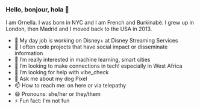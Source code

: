 ### Hello, bonjour, hola 👋

I am Ornella. I was born in NYC and I am French and Burkinabè. I grew up in London, then Madrid and I moved back to the USA in 2013.

- 🔭 My day job is working on Disney+ at Disney Streaming Services
- 💬 I often code projects that have social impact or disseminate information
- 🌱 I’m really interested in machine learning, smart cities
- 👯 I’m looking to make connections in tech! especially in West Africa
- 🤔 I’m looking for help with vibe_check
- 💬 Ask me about my dog Pixel
- 📫 How to reach me: on here or via telepathy
- 😄 Pronouns: she/her or they/them
- ⚡ Fun fact: I'm not fun
